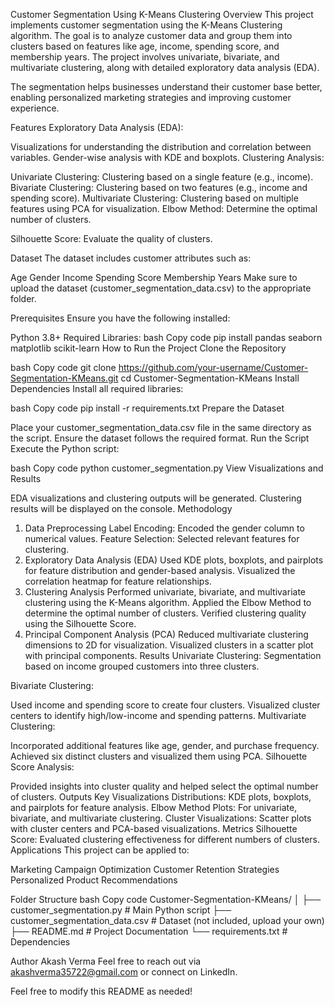 Customer Segmentation Using K-Means Clustering
Overview
This project implements customer segmentation using the K-Means Clustering algorithm. The goal is to analyze customer data and group them into clusters based on features like age, income, spending score, and membership years. The project involves univariate, bivariate, and multivariate clustering, along with detailed exploratory data analysis (EDA).

The segmentation helps businesses understand their customer base better, enabling personalized marketing strategies and improving customer experience.

Features
Exploratory Data Analysis (EDA):

Visualizations for understanding the distribution and correlation between variables.
Gender-wise analysis with KDE and boxplots.
Clustering Analysis:

Univariate Clustering: Clustering based on a single feature (e.g., income).
Bivariate Clustering: Clustering based on two features (e.g., income and spending score).
Multivariate Clustering: Clustering based on multiple features using PCA for visualization.
Elbow Method: Determine the optimal number of clusters.

Silhouette Score: Evaluate the quality of clusters.

Dataset
The dataset includes customer attributes such as:

Age
Gender
Income
Spending Score
Membership Years
Make sure to upload the dataset (customer_segmentation_data.csv) to the appropriate folder.

Prerequisites
Ensure you have the following installed:

Python 3.8+
Required Libraries:
bash
Copy code
pip install pandas seaborn matplotlib scikit-learn
How to Run the Project
Clone the Repository

bash
Copy code
git clone https://github.com/your-username/Customer-Segmentation-KMeans.git
cd Customer-Segmentation-KMeans
Install Dependencies
Install all required libraries:

bash
Copy code
pip install -r requirements.txt
Prepare the Dataset

Place your customer_segmentation_data.csv file in the same directory as the script.
Ensure the dataset follows the required format.
Run the Script
Execute the Python script:

bash
Copy code
python customer_segmentation.py
View Visualizations and Results

EDA visualizations and clustering outputs will be generated.
Clustering results will be displayed on the console.
Methodology
1. Data Preprocessing
Label Encoding: Encoded the gender column to numerical values.
Feature Selection: Selected relevant features for clustering.
2. Exploratory Data Analysis (EDA)
Used KDE plots, boxplots, and pairplots for feature distribution and gender-based analysis.
Visualized the correlation heatmap for feature relationships.
3. Clustering Analysis
Performed univariate, bivariate, and multivariate clustering using the K-Means algorithm.
Applied the Elbow Method to determine the optimal number of clusters.
Verified clustering quality using the Silhouette Score.
4. Principal Component Analysis (PCA)
Reduced multivariate clustering dimensions to 2D for visualization.
Visualized clusters in a scatter plot with principal components.
Results
Univariate Clustering:
Segmentation based on income grouped customers into three clusters.

Bivariate Clustering:

Used income and spending score to create four clusters.
Visualized cluster centers to identify high/low-income and spending patterns.
Multivariate Clustering:

Incorporated additional features like age, gender, and purchase frequency.
Achieved six distinct clusters and visualized them using PCA.
Silhouette Score Analysis:

Provided insights into cluster quality and helped select the optimal number of clusters.
Outputs
Key Visualizations
Distributions:
KDE plots, boxplots, and pairplots for feature analysis.
Elbow Method Plots:
For univariate, bivariate, and multivariate clustering.
Cluster Visualizations:
Scatter plots with cluster centers and PCA-based visualizations.
Metrics
Silhouette Score: Evaluated clustering effectiveness for different numbers of clusters.
Applications
This project can be applied to:

Marketing Campaign Optimization
Customer Retention Strategies
Personalized Product Recommendations

Folder Structure
bash
Copy code
Customer-Segmentation-KMeans/
│
├── customer_segmentation.py         # Main Python script
├── customer_segmentation_data.csv   # Dataset (not included, upload your own)
├── README.md                        # Project Documentation
└── requirements.txt                 # Dependencies

Author
Akash Verma
Feel free to reach out via akashverma35722@gmail.com or connect on LinkedIn.

Feel free to modify this README as needed!






